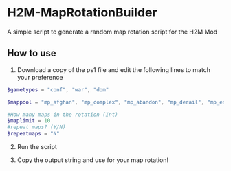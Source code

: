 
# H2M-MapRotationBuilder
A simple script to generate a random map rotation script for the H2M Mod




## How to use

1. Download a copy of the ps1 file and edit the following lines to match your preference

```powershell
$gametypes = "conf", "war", "dom"
```

```powershell
$mappool = "mp_afghan", "mp_complex", "mp_abandon", "mp_derail", "mp_estate", "mp_favela", "mp_fuel2", "mp_highrise", "mp_invasion", "mp_checkpoint", "mp_quarry", "mp_rundown", "mp_rust", "mp_compact", "mp_boneyard", "mp_nightshift", "mp_storm", "mp_subbase", "mp_terminal", "mp_trailerpark", "mp_underpass", "mp_brecourt"
```
```powershell
#How many maps in the rotation (Int)
$maplimit = 10
#repeat maps? (Y/N)
$repeatmaps = "N"
```

2. Run the script

3. Copy the output string and use for your map rotation!